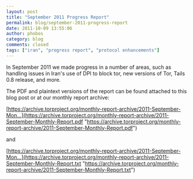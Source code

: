 ```yaml
---
layout: post
title: "September 2011 Progress Report"
permalink: blog/september-2011-progress-report
date: 2011-10-09 13:55:06
author: phobos
category: blog
comments: closed
tags: ["iran", "progress report", "protocol enhancements"]
---
```


In September 2011 we made progress in a number of areas, such as handling issues in Iran's use of DPI to block tor, new versions of Tor, Tails 0.8 release, and more.

The PDF and plaintext versions of the report can be found attached to this blog post or at our monthly report archive:

[https://archive.torproject.org/monthly-report-archive/2011-September-Mon...](https://archive.torproject.org/monthly-report-archive/2011-September-Monthly-Report.pdf "https://archive.torproject.org/monthly-report-archive/2011-September-Monthly-Report.pdf")

and

[https://archive.torproject.org/monthly-report-archive/2011-September-Mon...](https://archive.torproject.org/monthly-report-archive/2011-September-Monthly-Report.txt "https://archive.torproject.org/monthly-report-archive/2011-September-Monthly-Report.txt")
